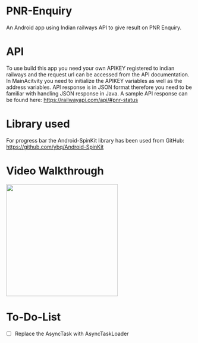 # PNR-Enquiry
An Android app using Indian railways API to give result on PNR Enquiry.

# API 
To use build this app you need your own APIKEY registered to indian railways and the request url can be accessed from the API documentation.
In MainAcitvity you need to initialize the APIKEY variables as well as the address variables.
API response is in JSON format therefore you need to be familiar with handling JSON response in Java.
A sample API response can be found here: https://railwayapi.com/api/#pnr-status

# Library used
  For progress bar the Android-SpinKit library has been used from GitHub: https://github.com/ybq/Android-SpinKit 

# Video Walkthrough

<img src= "https://raw.githubusercontent.com/manugond/PNR-Enquiry/master/PNRgif.gif" width="300">

# To-Do-List
  * [ ] Replace the AsyncTask with AsyncTaskLoader
